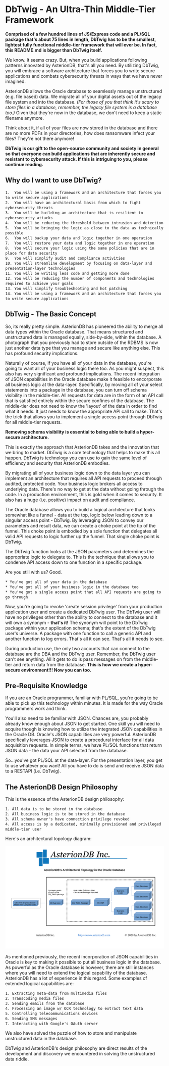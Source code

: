 # DbTwig - An Ultra-Thin Middle-Tier Framework

**Comprised of a few hundred lines of JS/Express code and a PL/SQL package that's about 75 lines in length, DbTwig has to be the smallest, lightest fully functional middle-tier framework that will ever be.  In fact, this README.md is bigger than DbTwig itself.**

We know.  It seems crazy. But, when you build applications following patterns innovated by AsterionDB, that's all you need.  By utilizing DbTwig, you will embrace a software architecture that forces you to write secure applications and combats cybersecurity threats in ways that we have never imagined.

AsterionDB allows the Oracle database to seamlessly manage unstructured (e.g. file based) data. We migrate all of your digital assets out of the legacy file system and into the database. *(For those of you that think it's scary to store files in a database, remember, the legacy file system is a database too.)* Given that they're now in the database, we don't need to keep a static filename anymore.

Think about it, if all of your files are now stored in the database and there are no more PDFs in your directories, how does ransomware infect your files?  They're not there anymore!

**DbTwig is our gift to the open-source community and society in general so that everyone can build applications that are inherently secure and resistant to cybersecurity attack. If this is intriguing to you, please continue reading.**

## Why do I want to use DbTwig?

    1.  You will be using a framework and an architecture that forces you to write secure applications
    2.  You will have an architectural basis from which to fight cybersecurity threats
    3.  You will be building an architecture that is resilient to cybersecurity attacks
    4.  You will be reducing the threshold between intrusion and detection
    5.  You will be bringing the logic as close to the data as technically possible
    6.  You will backup your data and logic together in one operation
    7.  You will restore your data and logic together in one operation
    8.  You will secure your logic using the same policies that are in place for data security
    9.  You will simplify audit and compliance activities
    10. You will streamline development by focusing on data-layer and presentation-layer technologies
    11. You will be writing less code and getting more done
    12. You will be reducing the number of components and technologies required to achieve your goals
    13. You will simplify troubleshooting and hot patching
    14. You will be using a framework and an architecture that forces you to write secure applications

## DbTwig - The Basic Concept

So, its really pretty simple.  AsterionDB has pioneered the ability to merge all data types within the Oracle database.  That means structured and unstructured data is managed equally, side-by-side, within the database.  A photograph that you previously had to store outside of the RDBMS is now just another data type that you manage and secure like anything else.  This has profound security implications.

Naturally of course, if you have all of your data in the database, you're going to want all of your business logic there too.  As you might suspect, this also has very significant and profound implications. The recent integration of JSON capabilities in the Oracle database make it feasible to encorporate all business logic at the data-layer. Specifically, by moving all of your select statements into a package in the database, you can turn off schema visibility in the middle-tier. All requests for data are in the form of an API call that is satisfied entirely within the secure confines of the database. The middle-tier does not need to know the 'layout' of the data in order to find what it needs.  It just needs to know the appropriate API call to make. That's the trick that allows you to implement a single access point through DbTwig for all middle-tier requests. 

**Removing schema visibility is essential to being able to build a hyper-secure architecture.**

This is exactly the approach that AsterionDB takes and the innovation that we bring to market.  DbTwig is a core technology that helps to make this all happen. DbTwig is technology you can use to gain the same level of efficiency and security that AsterionDB embodies.

By migrating all of your business logic down to the data layer you can implement an architecture that requires all API requests to proceed through audited, protected code.  Your business logic brokers all access to underlying data. There's no way to get at the data without going through the code. In a production environment, this is gold when it comes to security. It also has a huge (i.e. positive) impact on audit and compliance.

The Oracle database allows you to build a logical architecture that looks somewhat like a funnel - data at the top, logic below leading down to a singular access point - DbTwig. By leveraging JSON to convey our parameters and result data, we can create a choke point at the tip of the funnel.  This choke point is embodied by a sole function that delegates all valid API requests to logic further up the funnel.  That single choke point is DbTwig.

The DbTwig function looks at the JSON parameters and determines the appropriate logic to delegate to.  This is the technique that allows you to condense API access down to one function in a specific package.

Are you still with us? Good.

    * You've got all of your data in the database
    * You've got all of your business logic in the database too
    * You've got a single access point that all API requests are going to go through

Now, you're going to revoke 'create session privilege' from your production application user and create a dedicated DbTwig user.  The DbTwig user will have no privileges other than the ability to connect to the database and it will own a synonym - **that's it!**  The synonym will point to the DbTwig package within your application schema; that's the extent of the DbTwig user's universe.  A package with one function to call a generic API and another function to log errors. That's all it can see. That's all it needs to see.

During production use, the only two accounts that can connect to the database are the DBA and the DbTwig user. Remember, the DbTwig user can't see anything.  All it gets to do is pass messages on from the middle-tier and return data from the database.  **This is how we create a hyper-secure environment!!!  Now you can too.**

## Pre-Requisite Knowledge

If you are an Oracle programmer, familiar with PL/SQL, you're going to be able to pick up this technology within minutes.  It is made for the way Oracle programmers work and think.

You'll also need to be familiar with JSON. Chances are, you probably already know enough about JSON to get started. One skill you will need to acquire though is knowing how to utilize the integrated JSON capabilities in the Oracle DB. Oracle's JSON capabilities are very powerful. AsterionDB specifically leverages JSON to create a procedural interface for all data acquisition requests. In simple terms, we have PL/SQL functions that return JSON data - the data your API selected from the database.

So...you've got PL/SQL at the data-layer. For the presentation layer, you get to use whatever you want!  All you have to do is send and receive JSON data to a RESTAPI (i.e. DbTwig).

## The AsterionDB Design Philosophy

This is the essence of the AsterionDB design philosophy:

    1. All data is to be stored in the database
    2. All business logic is to be stored in the database
    3. All schema owner's have connection privilege revoked
    4. All access is by a dedicated, minimally provisioned and privileged middle-tier user

Here's an architectural topology diagram:

![DbTwig Topology Diagram](diagrams/bareDbTwig.png)

As mentioned previously, the recent incorporation of JSON capabilities in Oracle is key to making it possible to put all business logic in the database. As powerful as the Oracle database is however, there are still instances where you will need to extend the logical capability of the database.  AsterionDB has a lot of experience in this regard.  Some examples of extended logical capabilities are:

    1. Extracting meta-data from multimedia files
    2. Transcoding media files
    3. Sending emails from the database
    4. Processing an image w/ OCR technology to extract text data
    5. Controlling telecommunications devices
    6. Sending SMS messages
    7. Interacting with Google's OAuth server

We also have solved the puzzle of how to store and manipulate unstructured data in the database. 

DbTwig and AsterionDB's design philosophy are direct results of the development and discovery we encountered in solving the unstructured data riddle.


